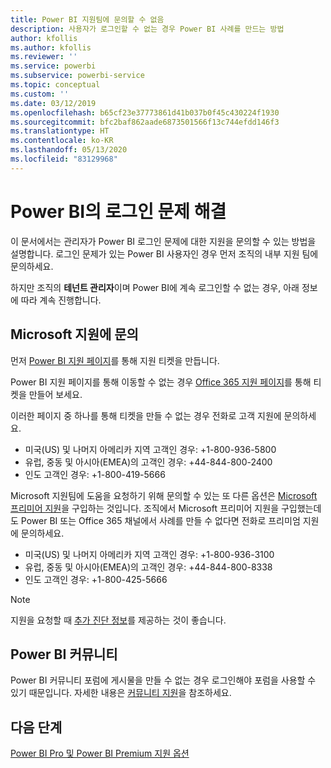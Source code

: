 ```yaml
---
title: Power BI 지원팀에 문의할 수 없음
description: 사용자가 로그인할 수 없는 경우 Power BI 사례를 만드는 방법
author: kfollis
ms.author: kfollis
ms.reviewer: ''
ms.service: powerbi
ms.subservice: powerbi-service
ms.topic: conceptual
ms.custom: ''
ms.date: 03/12/2019
ms.openlocfilehash: b65cf23e37773861d41b037b0f45c430224f1930
ms.sourcegitcommit: bfc2baf862aade6873501566f13c744efdd146f3
ms.translationtype: HT
ms.contentlocale: ko-KR
ms.lasthandoff: 05/13/2020
ms.locfileid: "83129968"
---
```

# <a name="troubleshooting-sign-in-issues-for-power-bi"></a>Power BI의 로그인 문제 해결

이 문서에서는 관리자가 Power BI 로그인 문제에 대한 지원을 문의할 수 있는 방법을 설명합니다. 로그인 문제가 있는 Power BI 사용자인 경우 먼저 조직의 내부 지원 팀에 문의하세요.

하지만 조직의 **테넌트 관리자**이며 Power BI에 계속 로그인할 수 없는 경우, 아래 정보에 따라 계속 진행합니다.

## <a name="contact-microsoft-support"></a>Microsoft 지원에 문의

먼저 [Power BI 지원 페이지](https://powerbi.microsoft.com/support/)를 통해 지원 티켓을 만듭니다.

Power BI 지원 페이지를 통해 이동할 수 없는 경우 [Office 365 지원 페이지](https://support.office.com/home/contact)를 통해 티켓을 만들어 보세요.

이러한 페이지 중 하나를 통해 티켓을 만들 수 없는 경우 전화로 고객 지원에 문의하세요.

* 미국(US) 및 나머지 아메리카 지역 고객인 경우: +1-800-936-5800
* 유럽, 중동 및 아시아(EMEA)의 고객인 경우: +44-844-800-2400
* 인도 고객인 경우: +1-800-419-5666

Microsoft 지원팀에 도움을 요청하기 위해 문의할 수 있는 또 다른 옵션은 [Microsoft 프리미어 지원](https://support.microsoft.com/premier)을 구입하는 것입니다. 조직에서 Microsoft 프리미어 지원을 구입했는데도 Power BI 또는 Office 365 채널에서 사례를 만들 수 없다면 전화로 프리미엄 지원에 문의하세요.

* 미국(US) 및 나머지 아메리카 지역 고객인 경우: +1-800-936-3100
* 유럽, 중동 및 아시아(EMEA)의 고객인 경우: +44-844-800-8338
* 인도 고객인 경우: +1-800-425-5666

> [!Note]
> 지원을 요청할 때 [추가 진단 정보](service-admin-capturing-additional-diagnostic-information-for-power-bi.md)를 제공하는 것이 좋습니다.

## <a name="power-bi-community"></a>Power BI 커뮤니티

Power BI 커뮤니티 포럼에 게시물을 만들 수 없는 경우 로그인해야 포럼을 사용할 수 있기 때문입니다. 자세한 내용은 [커뮤니티 지원](https://community.powerbi.com/t5/Community-Support/ct-p/PBI_CommunitySupport)을 참조하세요.

## <a name="next-steps"></a>다음 단계

[Power BI Pro 및 Power BI Premium 지원 옵션](service-support-options.md)
